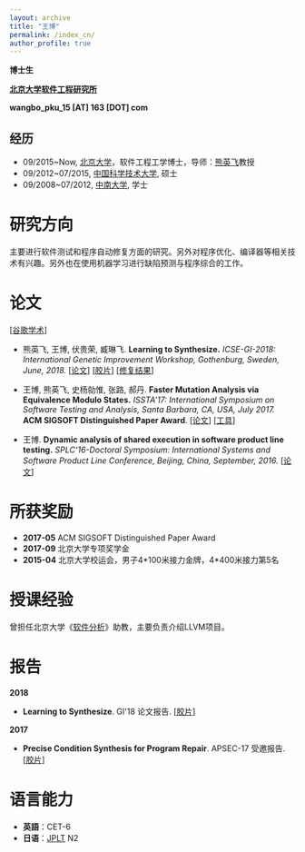 ```yaml
---
layout: archive
title: "王博"
permalink: /index_cn/
author_profile: true
---
```


**博士生**

**[北京大学软件工程研究所](http://www.sei.pku.edu.cn/)**

**wangbo_pku_15 [AT] 163 [DOT] com**


## 经历
* 09/2015~Now, [北京大学](http://pku.edu.cn/)，软件工程工学博士，导师：[熊英飞](http://sei.pku.edu.cn/~xiongyf04/index_cn.html)教授
* 09/2012~07/2015, [中国科学技术大学](http://ustc.edu.cn/), 硕士
* 09/2008~07/2012, [中南大学](http://csu.edu.cn/), 学士

# 研究方向
主要进行软件测试和程序自动修复方面的研究。另外对程序优化、编译器等相关技术有兴趣。另外也在使用机器学习进行缺陷预测与程序综合的工作。

# 论文
\[[谷歌学术](https://scholar.google.com/citations?user=hfRB4YoAAAAJ&hl=zh-CN)\]
* 熊英飞, 王博, 伏贵荣, 臧琳飞. **Learning to Synthesize.** *ICSE-GI-2018: International Genetic Improvement Workshop, Gothenburg, Sweden, June, 2018.* [[论文](/files/GI18.pdf)] \[[胶片](/files/slides/2018-Learning-to-Synthesize@GI.pdf)\] \[[修复结果](https://github.com/wangbo15/L2S-PATCHES-GI)\]

* 王博, 熊英飞, 史杨勍惟, 张路, 郝丹. **Faster Mutation Analysis via Equivalence Modulo States.** *ISSTA'17: International Symposium on Software Testing and Analysis, Santa Barbara, CA, USA, July 2017.* **ACM SIGSOFT Distinguished Paper Award**. [[论文](/files/ISSTA17.pdf)] [[工具](https://github.com/wangbo15/accmut)]

* 王博. **Dynamic analysis of shared execution in software product line testing.** *SPLC'16-Doctoral Symposium: International Systems and Software Product Line Conference, Beijing, China, September, 2016.* [[论文](/files/SPLC16.pdf)]

# 所获奖励
* **2017-05** ACM SIGSOFT Distinguished Paper Award
* **2017-09** 北京大学专项奖学金
* **2015-04** 北京大学校运会，男子4\*100米接力金牌，4\*400米接力第5名

# 授课经验
曾担任北京大学《[软件分析](http://sei.pku.edu.cn/~xiongyf04/SA/2017/main.htm)》助教，主要负责介绍LLVM项目。

# 报告
**2018**
* **Learning to Synthesize**. GI'18 论文报告. \[[胶片](/files/slides/2018-Learning-to-Synthesize@GI.pdf)\]


**2017**
* **Precise Condition Synthesis for Program Repair**. APSEC-17 受邀报告. \[[胶片](/files/slides/ACS@APSEC17.pdf)\]

# 语言能力
* **英語**：CET-6
* **日语**：[JPLT](http://www.jlpt.jp/e/about/levelsummary.html) N2
